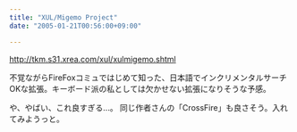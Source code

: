 ```yaml
---
title: "XUL/Migemo Project"
date: "2005-01-21T00:56:00+09:00"

---
```


<a href="http://tkm.s31.xrea.com/xul/xulmigemo.shtml" rel="nofollow" target="_blank">http://<wbr />tkm.s31<wbr />.xrea.c<wbr />om/xul/<wbr />xulmige<wbr />mo.shtm<wbr />l</a>

不覚ながらFireFoxコミュではじめて知った、日本語でインクリメンタルサーチOKな拡張。キーボード派の私としては欠かせない拡張になりそうな予感。


や、やばい、これ良すぎる...。
同じ作者さんの「CrossFire」も良さそう。入れてみようっと。
